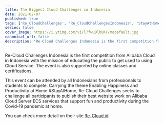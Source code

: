 ```yaml
---
title: The Biggest Cloud Challenges in Indonesia
date: 2021-02-07
published: true
tags: ['Re_CloudChallenges', 'Re_CloudChallengesIndonesia', 'StayAtHome', 'Codepolitan']
series: false
cover_image: https://i.ytimg.com/vi/l7fwuDlbUKY/mqdefault.jpg
canonical_url: false
description: "Re-Cloud Challenges Indonesia is the first competition from Alibaba Cloud in Indonesia with the mission of educating the public to get used to using Cloud Service. The event is also supported by online classes and certifications...."
---
```


Re-Cloud Challenges Indonesia is the first competition from Alibaba Cloud in Indonesia with the mission of educating the public to get used to using Cloud Service. The event is also supported by online classes and certifications.

This event can be attended by all Indonesians from professionals to students to compete. Carrying the theme Enabling Happiness and Productivity at Home #StayAtHome, Re-Cloud Challenges seeks to challenge all participants to publish their best website work on Alibaba Cloud Server ECS services that support fun and productivity during the Covid-19 pandemic at home.

You can check more detail on their site [Re-Cloud.id](https://re-cloud.id/ "The Biggest Virtual Cloud Challenges")



